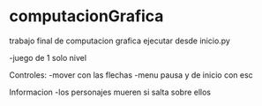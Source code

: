 # computacionGrafica

trabajo final de computacion grafica
ejecutar desde inicio.py

-juego de 1 solo nivel

Controles:
-mover con las flechas
-menu pausa y de inicio con esc

Informacion
-los personajes mueren si salta sobre ellos

